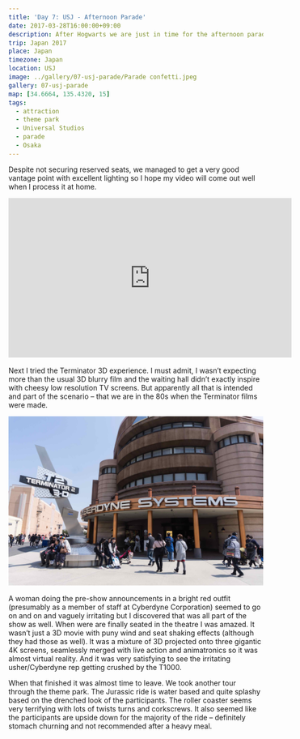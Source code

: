 ```yaml
---
title: 'Day 7: USJ - Afternoon Parade'
date: 2017-03-28T16:00:00+09:00
description: After Hogwarts we are just in time for the afternoon parade.
trip: Japan 2017
place: Japan
timezone: Japan
location: USJ
image: ../gallery/07-usj-parade/Parade confetti.jpeg
gallery: 07-usj-parade
map: [34.6664, 135.4320, 15]
tags:
  - attraction
  - theme park
  - Universal Studios
  - parade
  - Osaka
---
```


Despite not securing reserved seats, we managed to get a very good vantage point with excellent lighting so I hope my video will come out well when I process it at home.

<iframe width="560" height="315" src="https://www.youtube.com/embed/Dc8LTJuevk0" title="YouTube video player" frameborder="0" allow="accelerometer; autoplay; clipboard-write; encrypted-media; gyroscope; picture-in-picture; web-share" allowfullscreen></iframe>

Next I tried the Terminator 3D experience. I must admit, I wasn’t expecting more than the usual 3D blurry film and the waiting hall didn’t exactly inspire with cheesy low resolution TV screens. But apparently all that is intended and part of the scenario – that we are in the 80s when the Terminator films were made.

![Terminator 3D experience](../gallery/07-usj-parade/Cyberdyne_systems.jpeg)

A woman doing the pre-show announcements in a bright red outfit (presumably as a member of staff at Cyberdyne Corporation) seemed to go on and on and vaguely irritating but I discovered that was all part of the show as well.
When were are finally seated in the theatre I was amazed. It wasn’t just a 3D movie with puny wind and seat shaking effects (although they had those as well). It was a mixture of 3D projected onto three gigantic 4K screens, seamlessly merged with live action and animatronics so it was almost virtual reality. And it was very satisfying to see the irritating usher/Cyberdyne rep getting crushed by the T1000.

When that finished it was almost time to leave. We took another tour through the theme park. The Jurassic ride is water based and quite splashy based on the drenched look of the participants. The roller coaster seems very terrifying with lots of twists turns and corkscrews. It also seemed like the participants are upside down for the majority of the ride – definitely stomach churning and not recommended after a heavy meal.
